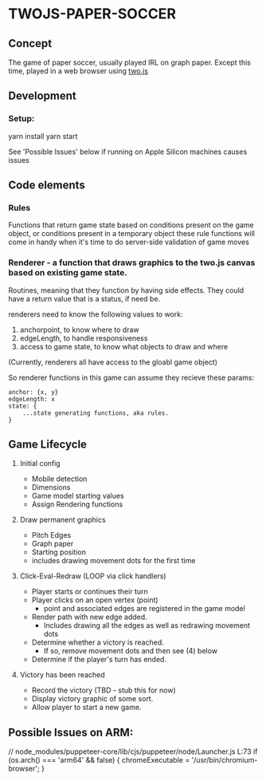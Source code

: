 # TWOJS-PAPER-SOCCER

## Concept

The game of paper soccer, usually played IRL on graph paper. Except this time, played in a web browser using [two.js](https://two.js.org/)

## Development

### Setup:

yarn install
yarn start

See 'Possible Issues' below if running on Apple Silicon machines causes issues

## Code elements

### Rules

Functions that return game state based on conditions present on the game object, or conditions present in a temporary object
these rule functions will come in handy when it's time to do server-side validation of game moves

### Renderer - a function that draws graphics to the two.js canvas based on existing game state.

Routines, meaning that they function by having side effects. They could have a return value that is a status, if need be.

renderers need to know the following values to work:

1. anchorpoint, to know where to draw
2. edgeLength, to handle responsiveness
3. access to game state, to know what objects to draw and where

(Currently, renderers all have access to the gloabl game object)

So renderer functions in this game can assume they recieve these params:
```
anchor: {x, y}
edgeLength: x
state: {
    ...state generating functions, aka rules.
}
```
## Game Lifecycle

1. Initial config

   - Mobile detection
   - Dimensions
   - Game model starting values
   - Assign Rendering functions

2. Draw permanent graphics

   - Pitch Edges
   - Graph paper
   - Starting position
   - includes drawing movement dots for the first time

3. Click-Eval-Redraw (LOOP via click handlers)

   - Player starts or continues their turn
   - Player clicks on an open vertex (point)
     - point and associated edges are registered in the game model
   - Render path with new edge added.
     - Includes drawing all the edges as well as redrawing movement dots
   - Determine whether a victory is reached.
     - If so, remove movement dots and then see (4) below
   - Determine if the player's turn has ended.

4. Victory has been reached
   - Record the victory (TBD - stub this for now)
   - Display victory graphic of some sort.
   - Allow player to start a new game.

## Possible Issues on ARM:

// node_modules/puppeteer-core/lib/cjs/puppeteer/node/Launcher.js L:73
if (os.arch() === 'arm64' && false) {
    chromeExecutable = '/usr/bin/chromium-browser';
}